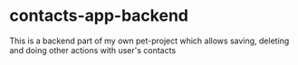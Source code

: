 # contacts-app-backend

This is a backend part of my own pet-project which allows saving, deleting and doing other actions with user's contacts
